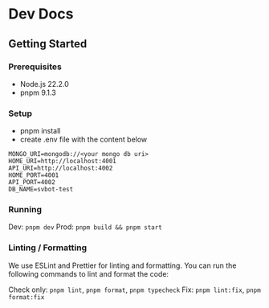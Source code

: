 # Dev Docs

## Getting Started

### Prerequisites

- Node.js 22.2.0
- pnpm 9.1.3

### Setup

- pnpm install
- create .env file with the content below

```env
MONGO_URI=mongodb://<your mongo db uri>
HOME_URI=http://localhost:4001
API_URI=http://localhost:4002
HOME_PORT=4001
API_PORT=4002
DB_NAME=svbot-test
```

### Running

Dev: `pnpm dev`
Prod: `pnpm build && pnpm start`

### Linting / Formatting

We use ESLint and Prettier for linting and formatting. You can run the following commands to lint and format the code:

Check only: `pnpm lint`, `pnpm format`, `pnpm typecheck`
Fix: `pnpm lint:fix`, `pnpm format:fix`
